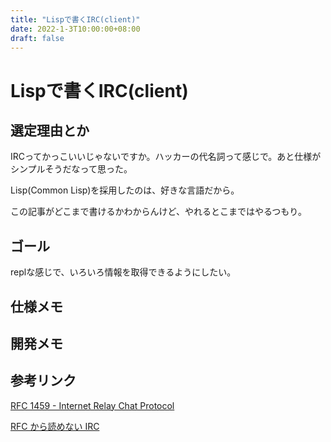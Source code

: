 ```yaml
---
title: "Lispで書くIRC(client)"
date: 2022-1-3T10:00:00+08:00
draft: false
---
```

# Lispで書くIRC(client)



## 選定理由とか



IRCってかっこいいじゃないですか。ハッカーの代名詞って感じで。あと仕様がシンプルそうだなって思った。



Lisp(Common Lisp)を採用したのは、好きな言語だから。



この記事がどこまで書けるかわからんけど、やれるとこまではやるつもり。



## ゴール



replな感じで、いろいろ情報を取得できるようにしたい。



## 仕様メモ



## 開発メモ



## 参考リンク



[RFC 1459 - Internet Relay Chat Protocol](https://tools.ietf.org/html/rfc1459)



[RFC から読めない IRC](http://yoshino.tripod.com/73th/data/irccode.htm)
